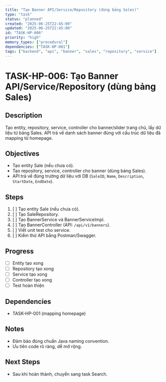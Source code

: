 ```yaml
---
title: "Tạo Banner API/Service/Repository (dùng bảng Sales)"
type: "task"
status: "planned"
created: "2025-06-25T22:45:00"
updated: "2025-06-25T22:45:00"
id: "TASK-HP-006"
priority: "high"
memory_types: ["procedural"]
dependencies: ["TASK-HP-001"]
tags: ["backend", "api", "banner", "sales", "repository", "service"]
---
```


# TASK-HP-006: Tạo Banner API/Service/Repository (dùng bảng Sales)

## Description
Tạo entity, repository, service, controller cho banner/slider trang chủ, lấy dữ liệu từ bảng Sales. API trả về danh sách banner đúng với cấu trúc dữ liệu đã mapping từ homepage.

## Objectives
- Tạo entity Sale (nếu chưa có).
- Tạo repository, service, controller cho banner (dùng bảng Sales).
- API trả về đúng trường dữ liệu với DB (`SaleID`, `Name`, `Description`, `StartDate`, `EndDate`).

## Steps
1. [ ] Tạo entity Sale (nếu chưa có).
2. [ ] Tạo SaleRepository.
3. [ ] Tạo BannerService và BannerServiceImpl.
4. [ ] Tạo BannerController (API: `/api/v1/banners`).
5. [ ] Viết unit test cho service.
6. [ ] Kiểm thử API bằng Postman/Swagger.

## Progress
- [ ] Entity tạo xong
- [ ] Repository tạo xong
- [ ] Service tạo xong
- [ ] Controller tạo xong
- [ ] Test hoàn thiện

## Dependencies
- TASK-HP-001 (mapping homepage)

## Notes
- Đảm bảo đúng chuẩn Java naming convention.
- Ưu tiên code rõ ràng, dễ mở rộng.

## Next Steps
- Sau khi hoàn thành, chuyển sang task Search. 